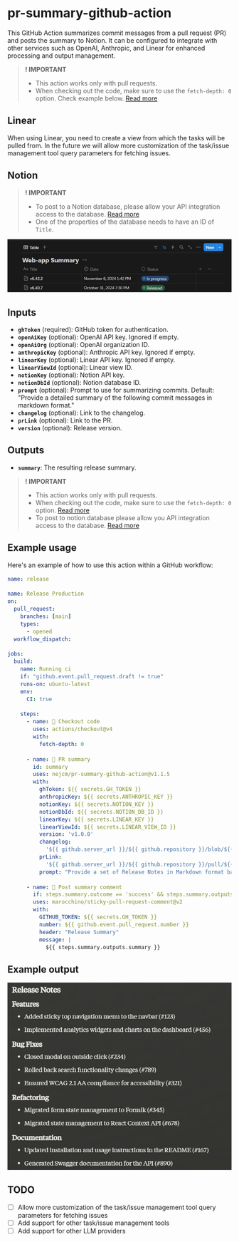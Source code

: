 # pr-summary-github-action

This GitHub Action summarizes commit messages from a pull request (PR) and posts the summary to Notion. It can be configured to integrate with other services such as OpenAI, Anthropic, and Linear for enhanced processing and output management.

> **! IMPORTANT**
>
> - This action works only with pull requests.
> - When checking out the code, make sure to use the `fetch-depth: 0` option. Check example below. [Read more](https://github.com/actions/checkout?tab=readme-ov-file#fetch-all-history-for-all-tags-and-branches)

## Linear

When using Linear, you need to create a view from which the tasks will be pulled from.
In the future we will allow more customization of the task/issue management tool query parameters for fetching issues.

## Notion

> **! IMPORTANT**
>
> - To post to a Notion database, please allow your API integration access to the database. [Read more](https://developers.notion.com/docs/create-a-notion-integration)
> - One of the properties of the database needs to have an ID of `Title`.

![Notion example](notion.jpg)

## Inputs

- **`ghToken`** (required): GitHub token for authentication.
- **`openAiKey`** (optional): OpenAI API key. Ignored if empty.
- **`openAiOrg`** (optional): OpenAI organization ID.
- **`anthropicKey`** (optional): Anthropic API key. Ignored if empty.
- **`linearKey`** (optional): Linear API key. Ignored if empty.
- **`linearViewId`** (optional): Linear view ID.
- **`notionKey`** (optional): Notion API key.
- **`notionDbId`** (optional): Notion database ID.
- **`prompt`** (optional): Prompt to use for summarizing commits. Default: "Provide a detailed summary of the following commit messages in markdown format."
- **`changelog`** (optional): Link to the changelog.
- **`prLink`** (optional): Link to the PR.
- **`version`** (optional): Release version.

## Outputs

- **`summary`**: The resulting release summary.

> **! IMPORTANT**
>
> - This action works only with pull requests.
> - When checking out the code, make sure to use the `fetch-depth: 0` option. [Read more](https://github.com/actions/checkout?tab=readme-ov-file#fetch-all-history-for-all-tags-and-branches)
> - To post to notion database please allow you API integration access to the database.
>   [Read more](https://developers.notion.com/docs/create-a-notion-integration)

## Example usage

Here's an example of how to use this action within a GitHub workflow:

```yaml
name: release

name: Release Production
on:
  pull_request:
    branches: [main]
    types:
      - opened
  workflow_dispatch:

jobs:
  build:
    name: Running ci
    if: "github.event.pull_request.draft != true"
    runs-on: ubuntu-latest
    env:
      CI: true

    steps:
      - name: 🛒 Checkout code
        uses: actions/checkout@v4
        with:
          fetch-depth: 0

      - name: 📄 PR summary
        id: summary
        uses: nejcm/pr-summary-github-action@v1.1.5
        with:
          ghToken: ${{ secrets.GH_TOKEN }}
          anthropicKey: ${{ secrets.ANTHROPIC_KEY }}
          notionKey: ${{ secrets.NOTION_KEY }}
          notionDbId: ${{ secrets.NOTION_DB_ID }}
          linearKey: ${{ secrets.LINEAR_KEY }}
          linearViewId: ${{ secrets.LINEAR_VIEW_ID }}
          version: 'v1.0.0'
          changelog:
            '${{ github.server_url }}/${{ github.repository }}/blob/${{ github.head_ref }}/CHANGELOG.md'
          prLink:
            '${{ github.server_url }}/${{ github.repository }}/pull/${{ github.event.pull_request.number }}'
          prompt: "Provide a set of Release Notes in Markdown format based on the following list of tasks that have been exported from Linear: "

      - name: 💬 Post summary comment
        if: steps.summary.outcome == 'success' && steps.summary.outputs.summary != ''
        uses: marocchino/sticky-pull-request-comment@v2
        with:
          GITHUB_TOKEN: ${{ secrets.GH_TOKEN }}
          number: ${{ github.event.pull_request.number }}
          header: "Release Summary"
          message: |
            ${{ steps.summary.outputs.summary }}
```

## Example output

![Summary](summary.jpg)

## TODO

- [ ] Allow more customization of the task/issue management tool query parameters for fetching issues
- [ ] Add support for other task/issue management tools
- [ ] Add support for other LLM providers
